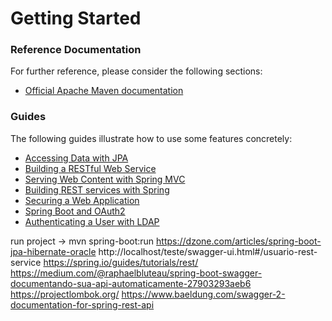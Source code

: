 # Getting Started

### Reference Documentation
For further reference, please consider the following sections:

* [Official Apache Maven documentation](https://maven.apache.org/guides/index.html)

### Guides
The following guides illustrate how to use some features concretely:

* [Accessing Data with JPA](https://spring.io/guides/gs/accessing-data-jpa/)
* [Building a RESTful Web Service](https://spring.io/guides/gs/rest-service/)
* [Serving Web Content with Spring MVC](https://spring.io/guides/gs/serving-web-content/)
* [Building REST services with Spring](https://spring.io/guides/tutorials/bookmarks/)
* [Securing a Web Application](https://spring.io/guides/gs/securing-web/)
* [Spring Boot and OAuth2](https://spring.io/guides/tutorials/spring-boot-oauth2/)
* [Authenticating a User with LDAP](https://spring.io/guides/gs/authenticating-ldap/)

run project -> mvn spring-boot:run
https://dzone.com/articles/spring-boot-jpa-hibernate-oracle
http://localhost/teste/swagger-ui.html#/usuario-rest-service
https://spring.io/guides/tutorials/rest/
https://medium.com/@raphaelbluteau/spring-boot-swagger-documentando-sua-api-automaticamente-27903293aeb6
https://projectlombok.org/
https://www.baeldung.com/swagger-2-documentation-for-spring-rest-api